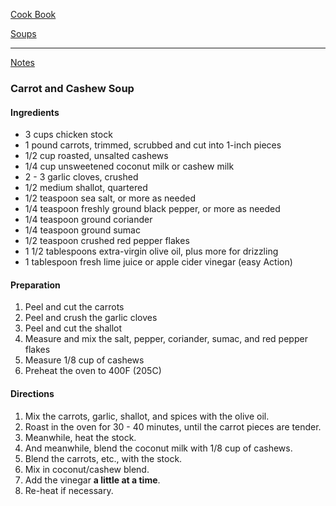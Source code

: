 [Cook Book](https://github.com/vmsmith/CookBook/blob/master/README.md)     

[Soups](https://github.com/vmsmith/CookBook/blob/master/soups.md)   

-----   

[Notes](https://github.com/vmsmith/CookBook/blob/master/notes.md)   

### Carrot and Cashew Soup   

#### Ingredients    
* 3 cups chicken stock     
* 1 pound carrots, trimmed, scrubbed and cut into 1-inch pieces
* 1/2 cup roasted, unsalted cashews   
* 1/4 cup unsweetened coconut milk or cashew milk   
* 2 - 3 garlic cloves, crushed   
* 1/2 medium shallot, quartered   
* 1/2 teaspoon sea salt, or more as needed   
* 1/4 teaspoon freshly ground black pepper, or more as needed   
* 1/4 teaspoon ground coriander   
* 1/4 teaspoon ground sumac   
* 1/2 teaspoon crushed red pepper flakes   
* 1 1/2 tablespoons extra-virgin olive oil, plus more for drizzling   
* 1 tablespoon fresh lime juice or apple cider vinegar (easy Action)  

#### Preparation   
1. Peel and cut the carrots   
2. Peel and crush the garlic cloves   
3. Peel and cut the shallot
4. Measure and mix the salt, pepper, coriander, sumac, and red pepper flakes   
5. Measure 1/8 cup of cashews   
6. Preheat the oven to 400F (205C)   

#### Directions  
1. Mix the carrots, garlic, shallot, and spices with the olive oil. 
2. Roast in the oven for 30 - 40 minutes, until the carrot pieces are tender.  
3. Meanwhile, heat the stock.
4. And meanwhile, blend the coconut milk with 1/8 cup of cashews.
5. Blend the carrots, etc., with the stock.  
6. Mix in coconut/cashew blend.  
7. Add the vinegar **a little at a time**.  
8. Re-heat if necessary.  
